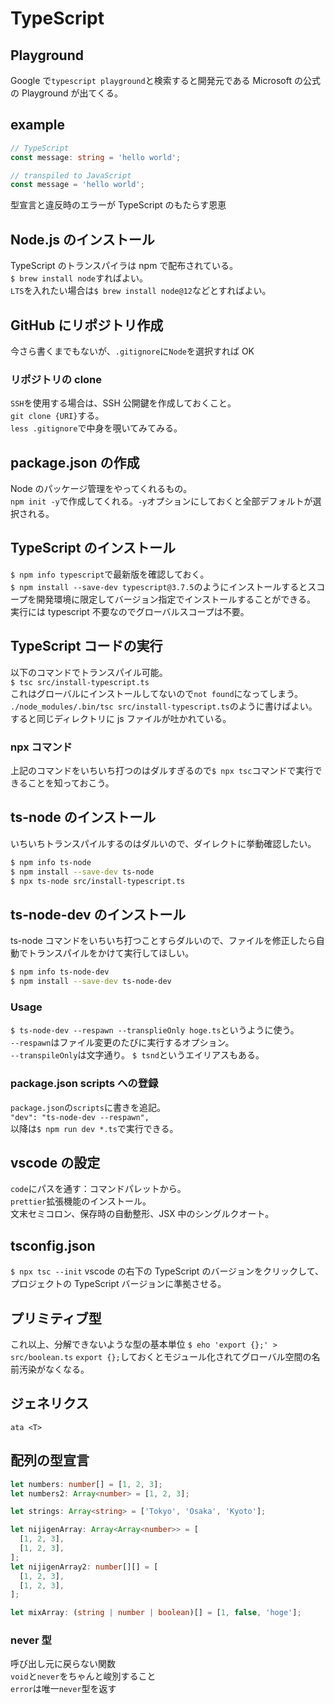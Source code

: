 # TypeScript

## Playground

Google で`typescript playground`と検索すると開発元である Microsoft の公式の Playground が出てくる。

## example

```ts
// TypeScript
const message: string = 'hello world';

// transpiled to JavaScript
const message = 'hello world';
```

型宣言と違反時のエラーが TypeScript のもたらす恩恵

## Node.js のインストール

TypeScript のトランスパイラは npm で配布されている。  
`$ brew install node`すればよい。  
`LTS`を入れたい場合は`$ brew install node@12`などとすればよい。

## GitHub にリポジトリ作成

今さら書くまでもないが、`.gitignore`に`Node`を選択すれば OK

### リポジトリの clone

`SSH`を使用する場合は、SSH 公開鍵を作成しておくこと。  
`git clone {URI}`する。  
`less .gitignore`で中身を覗いてみてみる。

## package.json の作成

Node のパッケージ管理をやってくれるもの。  
`npm init -y`で作成してくれる。`-y`オプションにしておくと全部デフォルトが選択される。

## TypeScript のインストール

`$ npm info typescript`で最新版を確認しておく。  
`$ npm install --save-dev typescript@3.7.5`のようにインストールするとスコープを開発環境に限定してバージョン指定でインストールすることができる。
実行には typescript 不要なのでグローバルスコープは不要。

## TypeScript コードの実行

以下のコマンドでトランスパイル可能。  
`$ tsc src/install-typescript.ts`  
これはグローバルにインストールしてないので`not found`になってしまう。  
`./node_modules/.bin/tsc src/install-typescript.ts`のように書けばよい。  
すると同じディレクトリに js ファイルが吐かれている。

### npx コマンド

上記のコマンドをいちいち打つのはダルすぎるので`$ npx tsc`コマンドで実行できることを知っておこう。

## ts-node のインストール

いちいちトランスパイルするのはダルいので、ダイレクトに挙動確認したい。

```bash
$ npm info ts-node
$ npm install --save-dev ts-node
$ npx ts-node src/install-typescript.ts
```

## ts-node-dev のインストール

ts-node コマンドをいちいち打つことすらダルいので、ファイルを修正したら自動でトランスパイルをかけて実行してほしい。

```bash
$ npm info ts-node-dev
$ npm install --save-dev ts-node-dev
```

### Usage

`$ ts-node-dev --respawn --transplieOnly hoge.ts`というように使う。  
`--respawn`はファイル変更のたびに実行するオプション。  
`--transpileOnly`は文字通り。
`$ tsnd`というエイリアスもある。

### package.json scripts への登録

`package.json`の`scripts`に書きを追記。  
`"dev": "ts-node-dev --respawn",`  
以降は`$ npm run dev *.ts`で実行できる。

## vscode の設定

`code`にパスを通す：コマンドパレットから。  
`prettier`拡張機能のインストール。  
文末セミコロン、保存時の自動整形、JSX 中のシングルクオート。

## tsconfig.json

`$ npx tsc --init`
vscode の右下の TypeScript のバージョンをクリックして、プロジェクトの TypeScript バージョンに準拠させる。

## プリミティブ型

これ以上、分解できないような型の基本単位
`$ eho 'export {};' > src/boolean.ts`
`export {};`しておくとモジュール化されてグローバル空間の名前汚染がなくなる。

## ジェネリクス

`ata <T>`

## 配列の型宣言

```ts
let numbers: number[] = [1, 2, 3];
let numbers2: Array<number> = [1, 2, 3];

let strings: Array<string> = ['Tokyo', 'Osaka', 'Kyoto'];

let nijigenArray: Array<Array<number>> = [
  [1, 2, 3],
  [1, 2, 3],
];
let nijigenArray2: number[][] = [
  [1, 2, 3],
  [1, 2, 3],
];

let mixArray: (string | number | boolean)[] = [1, false, 'hoge'];
```

### never 型

呼び出し元に戻らない関数  
`void`と`never`をちゃんと峻別すること  
`error`は唯一`never`型を返す
